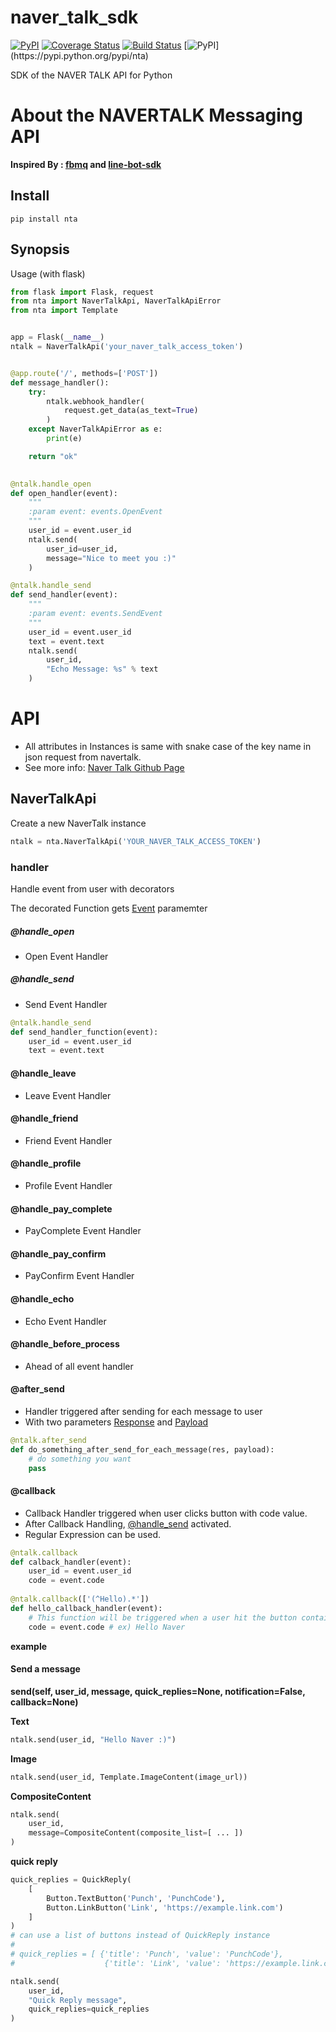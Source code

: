 # naver_talk_sdk
[![PyPI](https://img.shields.io/pypi/v/nta.svg?v=1&maxAge=3601)](https://pypi.python.org/pypi/nta)
[![Coverage Status](https://coveralls.io/repos/github/HwangWonYo/naver_talk_sdk/badge.svg?branch=master)](https://coveralls.io/github/HwangWonYo/naver_talk_sdk?branch=master)
[![Build Status](https://travis-ci.org/HwangWonYo/naver_talk_sdk.svg?branch=master)](https://travis-ci.org/HwangWonYo/naver_talk_sdk)
[![PyPI](https://img.shields.io/pypi/l/nta.svg?v=1&maxAge=2592000?)](https://pypi.python.org/pypi/nta)

SDK of the NAVER TALK API for Python

# About the NAVERTALK Messaging API

__Inspired By : [fbmq](https://github.com/conbus/fbmq) and [line-bot-sdk](https://github.com/line/line-bot-sdk-python)__

## Install
```
pip install nta
```

## Synopsis
Usage (with flask)
```python
from flask import Flask, request
from nta import NaverTalkApi, NaverTalkApiError
from nta import Template


app = Flask(__name__)
ntalk = NaverTalkApi('your_naver_talk_access_token')


@app.route('/', methods=['POST'])
def message_handler():
    try:
        ntalk.webhook_handler(
            request.get_data(as_text=True)
        )
    except NaverTalkApiError as e:
        print(e)

    return "ok"
    

@ntalk.handle_open
def open_handler(event):
    """
    :param event: events.OpenEvent
    """
    user_id = event.user_id
    ntalk.send(
        user_id=user_id,
        message="Nice to meet you :)"
    )

@ntalk.handle_send
def send_handler(event):
    """
    :param event: events.SendEvent
    """
    user_id = event.user_id
    text = event.text
    ntalk.send(
        user_id,
        "Echo Message: %s" % text
    )

```

# API

* All attributes in Instances is same with snake case of the key name in json request from navertalk.
* See more info: [Naver Talk Github Page](https://github.com/navertalk/chatbot-api)

## NaverTalkApi
Create a new NaverTalk instance
```python
ntalk = nta.NaverTalkApi('YOUR_NAVER_TALK_ACCESS_TOKEN')
``` 

### handler

Handle event from user with decorators

The decorated Function gets [Event](##event) paramemter

##### __@handle_open__

- Open Event Handler

##### __@handle_send__

- Send Event Handler
```python
@ntalk.handle_send
def send_handler_function(event):
    user_id = event.user_id
    text = event.text

```
#### __@handle_leave__

- Leave Event Handler

#### __@handle_friend__

- Friend Event Handler

#### __@handle_profile__

- Profile Event Handler

#### __@handle_pay_complete__

- PayComplete Event Handler

#### __@handle_pay_confirm__

- PayConfirm Event Handler

#### __@handle_echo__

- Echo Event Handler

#### __@handle_before_process__

- Ahead of all event handler

#### __@after_send__

- Handler triggered after sending for each message to user
- With two parameters [Response](###Response) and [Payload](###Payload) 
```python
@ntalk.after_send
def do_something_after_send_for_each_message(res, payload):
    # do something you want
    pass
```

#### __@callback__

- Callback Handler triggered when user clicks button with code value.
- After Callback Handling, [@handle_send](#####@handle_send) activated.
- Regular Expression can be used.
```python
@ntalk.callback
def calback_handler(event):
    user_id = event.user_id
    code = event.code
    
@ntalk.callback(['(^Hello).*'])
def hello_callback_handler(event):
    # This function will be triggered when a user hit the button contains code value starts with Hello
    code = event.code # ex) Hello Naver
```


__example__


#### Send a message
__send(self, user_id, message, quick_replies=None, notification=False, callback=None)__

__Text__
```python
ntalk.send(user_id, "Hello Naver :)")
```
__Image__
```python
ntalk.send(user_id, Template.ImageContent(image_url))
```
__CompositeContent__
```python
ntalk.send(
    user_id,
    message=CompositeContent(composite_list=[ ... ])
)
```
__quick reply__
```python
quick_replies = QuickReply(
    [
        Button.TextButton('Punch', 'PunchCode'),
        Button.LinkButton('Link', 'https://example.link.com')
    ]
)
# can use a list of buttons instead of QuickReply instance
#
# quick_replies = [ {'title': 'Punch', 'value': 'PunchCode'},
#                    {'title': 'Link', 'value': 'https://example.link.com'}]

ntalk.send(
    user_id,
    "Quick Reply message",
    quick_replies=quick_replies
)
```



 


